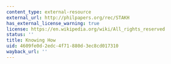 ```yaml
---
content_type: external-resource
external_url: http://philpapers.org/rec/STAKH
has_external_license_warning: true
license: https://en.wikipedia.org/wiki/All_rights_reserved
status: ''
title: Knowing How
uid: 4609fe0d-2edc-4f71-880d-3ec8cd017310
wayback_url: ''
---
```

